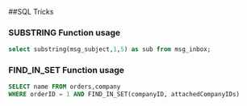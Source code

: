 ##SQL Tricks
### SUBSTRING Function usage
```SQL
select substring(msg_subject,1,5) as sub from msg_inbox;
```
### FIND_IN_SET Function usage

```SQL
SELECT name FROM orders,company
WHERE orderID = 1 AND FIND_IN_SET(companyID, attachedCompanyIDs)
```
